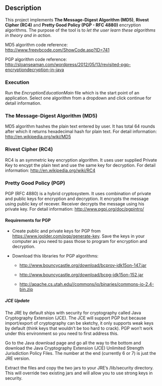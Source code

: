 ## Description

This project implements **The Message-Digest Algorithm (MD5)**, **Rivest Cipher (RC4)** and **Pretty Good Policy (PGP - RFC 4880)** encryption algorithms. The purpose of the tool is to *let the user learn these algorithms in theory and in action*.

MD5 algorithm code reference: http://www.freevbcode.com/ShowCode.asp?ID=741

PGP algorithm code reference: http://sloanseaman.com/wordpress/2012/05/13/revisited-pgp-encryptiondecryption-in-java

###  Execution

Run the *EncryptionEducationMain* file which is the start point of an application. Select one algorithm from a dropdown and click continue for detail information.

###  The Message-Digest Algorithm (MD5)

MD5 algorithm hashes the plain text entered by user. It has total 64 rounds after which it returns hexadecimal hash for plain text. For detail information: http://en.wikipedia.org/wiki/MD5

###  Rivest Cipher (RC4)

RC4 is an symmetric key encryption algorithm. It uses user supplied Private Key to encypt the plain text and use the same key for decryption. For detail information: http://en.wikipedia.org/wiki/RC4

###  Pretty Good Policy (PGP)

PGP (RFC 4880) is a hybrid cryptosystem. It uses combination of private and public keys for encryption and decryption. It encrypts the message using public key of recever. Receiver decrypts the message using his private key. For detail information: http://www.pgpi.org/doc/pgpintro/

####  Requirements for PGP

* Create public and private keys for PGP from https://www.igolder.com/pgp/generate-key. Save the keys in your computer as you need to pass those to program for encryption and decryption.

* Download this libraries for PGP algorithms:

  - http://www.bouncycastle.org/download/bcprov-jdk15on-147.jar

  - http://www.bouncycastle.org/download/bcpg-jdk15on-152.jar

  - http://apache.cs.utah.edu//commons/io/binaries/commons-io-2.4-bin.zip

#####  JCE Update

The JRE by default ships with security for cryptography called Java Cryptography Extension (JCE). The JCE will support PGP but because import/export of cryptography can be sketchy, it only supports weak keys by default (think keys that wouldn’t be too hard to crack). PGP won’t work under this environment so you need to first address this.

Go to the Java download page and go all the way to the bottom and download the Java Cryptography Extension (JCE) Unlimited Strength Jurisdiction Policy Files. The number at the end (currently 6 or 7) is just the JRE version.

Extract the files and copy the two jars to your JRE’s /lib/security directory. This will override two existing jars and will allow you to use strong keys in security.
